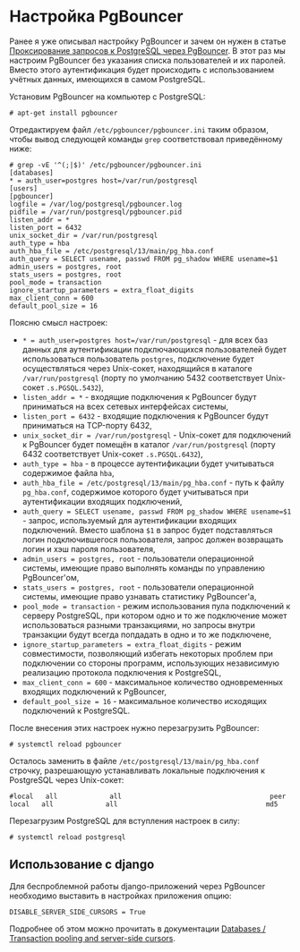 Настройка PgBouncer
===================

Ранее я уже описывал настройку PgBouncer и зачем он нужен в статье [Проксирование запросов к PostgreSQL через PgBouncer](http://stupin.su/blog/pgbouncer/). В этот раз мы настроим PgBouncer без указания списка пользователей и их паролей. Вместо этого аутентификация будет происходить с использованием учётных данных, имеющихся в самом PostgreSQL.

Установим PgBouncer на компьютер с PostgreSQL:

    # apt-get install pgbouncer

Отредактируем файл `/etc/pgbouncer/pgbouncer.ini` таким образом, чтобы вывод следующей команды `grep` соответствовал приведённому ниже:

    # grep -vE '^(;|$)' /etc/pgbouncer/pgbouncer.ini
    [databases]
    * = auth_user=postgres host=/var/run/postgresql
    [users]
    [pgbouncer]
    logfile = /var/log/postgresql/pgbouncer.log
    pidfile = /var/run/postgresql/pgbouncer.pid
    listen_addr = *
    listen_port = 6432
    unix_socket_dir = /var/run/postgresql
    auth_type = hba
    auth_hba_file = /etc/postgresql/13/main/pg_hba.conf
    auth_query = SELECT usename, passwd FROM pg_shadow WHERE usename=$1
    admin_users = postgres, root
    stats_users = postgres, root
    pool_mode = transaction
    ignore_startup_parameters = extra_float_digits
    max_client_conn = 600
    default_pool_size = 16

Поясню смысл настроек:

* `* = auth_user=postgres host=/var/run/postgresql` - для всех баз данных для аутентификации подключающихся пользователей будет использоваться пользователь `postgres`, подключение будет осуществляться через Unix-сокет, находящийся в каталоге `/var/run/postgresql` (порту по умолчанию 5432 соответствует Unix-сокет `.s.PGSQL.5432`),
* `listen_addr = *` - входящие подключения к PgBouncer будут приниматься на всех сетевых интерфейсах системы,
* `listen_port = 6432` - входящие подключения к PgBouncer будут приниматься на TCP-порту 6432,
* `unix_socket_dir = /var/run/postgresql` - Unix-сокет для подключений к PgBouncer будет помещён в каталог `/var/run/postgresql` (порту 6432 соответствует Unix-сокет `.s.PGSQL.6432`),
* `auth_type = hba` - в процессе аутентификации будет учитываться содержимое файла `hba`,
* `auth_hba_file = /etc/postgresql/13/main/pg_hba.conf` - путь к файлу `pg_hba.conf`, содержимое которого будет учитываться при аутентификации входящих подключений,
* `auth_query = SELECT usename, passwd FROM pg_shadow WHERE usename=$1` - запрос, используемый для аутентификации входящих подключений. Вместо шаблона `$1` в запрос будет подставляться логин подключившегося пользователя, запрос должен возвращать логин и хэш пароля пользователя,
* `admin_users = postgres, root` - пользователи операционной системы, имеющие право выполнять команды по управлению PgBouncer'ом,
* `stats_users = postgres, root` - пользователи операционной системы, имеющие право узнавать статистику PgBouncer'а,
* `pool_mode = transaction` - режим использования пула подключений к серверу PostgreSQL, при котором одно и то же подключение может использоваться разными транзакциями, но запросы внутри транзакции будут всегда попдадать в одно и то же подключене,
* `ignore_startup_parameters = extra_float_digits` - режим совместимости, позволяющий избегать некоторых проблем при подключении со стороны программ, использующих независимую реализацию протокола подключения к PostgreSQL,
* `max_client_conn = 600` - максимальное количество одновременных входящих подключений к PgBouncer,
* `default_pool_size = 16` - максимальное количество исходящих подключений к PostgreSQL.

После внесения этих настроек нужно перезагрузить PgBouncer:

    # systemctl reload pgbouncer

Осталось заменить в файле `/etc/postgresql/13/main/pg_hba.conf` строчку, разрешающую устанавливать локальные подключения к PostgreSQL через Unix-сокет:

    #local   all             all                                     peer
    local   all             all                                     md5

Перезагрузим PostgreSQL для вступления настроек в силу:

    # systemctl reload postgresql

Использование с django
----------------------

Для беспроблемной работы django-приложений через PgBouncer необходимо выставить в настройках приложения опцию:

    DISABLE_SERVER_SIDE_CURSORS = True

Подробнее об этом можно прочитать в документации [Databases / Transaction pooling and server-side cursors](https://docs.djangoproject.com/en/4.0/ref/databases/#transaction-pooling-server-side-cursors).
